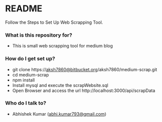 # README #

Follow the Steps to Set Up Web Scrapping Tool.

### What is this repository for? ###

* This is small web scrapping tool for medium blog 

### How do I get set up? ###

* git clone https://aksh7860@bitbucket.org/aksh7860/medium-scrap.git
* cd medium-scrap
* npm install
* Install mysql and execute the scrapWebsite.sql
* Open Browser and access the url http://localhost:3000/api/scrapData


### Who do I talk to? ###

* Abhishek Kumar (abhi.kumar793@gmail.com)